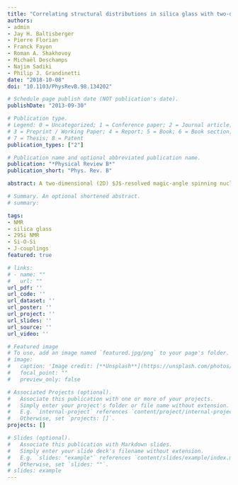 ```yaml
---
title: "Correlating structural distributions in silica glass with two-dimensional $J$-resolved spectroscopy"
authors:
- admin
- Jay H. Baltisberger
- Pierre Florian
- Franck Fayon
- Roman A. Shakhovoy
- Michaël Deschamps
- Najim Sadiki
- Philip J. Grandinetti
date: "2018-10-08"
doi: "10.1103/PhysRevB.98.134202"

# Schedule page publish date (NOT publication's date).
publishDate: "2013-09-30"

# Publication type.
# Legend: 0 = Uncategorized; 1 = Conference paper; 2 = Journal article;
# 3 = Preprint / Working Paper; 4 = Report; 5 = Book; 6 = Book section;
# 7 = Thesis; 8 = Patent
publication_types: ["2"]

# Publication name and optional abbreviated publication name.
publication: "*Physical Review B*"
publication_short: "Phys. Rev. B"

abstract: A two-dimensional (2D) $J$-resolved magic-angle spinning nuclear magnetic resonance (NMR) spectrum of silica glass at $^{29}$Si natural abundance levels, 4.7%, was measured using the shifted-echo phase-incremented echo train acquisition (SE-PIETA) pulse sequence. At $^{29}$Si natural abundance levels the $J_\text{Si-O-Si}$ coupling splittings appear as overlapping doublet patterns arising from isolated $^{29}$Si−O−$^{29}$Si linkages. The experimental 2D J-resolved spectrum is analyzed to obtain a bivariate probability distribution correlating the central Si-O-Si angle of a Q4−Q4 linkage to its mean Si-O-Si angle (seven angles) using relationships between $^{29}$Si isotropic chemical shifts and geminal $J$ SiO-Si coupling of a Q4−Q4 to its local structure. To obtain a self-consistent bivariate probability distribution it was necessary to introduce an additional dependence of the $^{29}$Si chemical shift of a Q4 on mean Si-O distance as well as mean Si-O-Si angle. The implication of this necessary modification is a positive correlation between Si-O-Si angle and Si-O distance in the silica glass, consistent with recent $^{17}$O NMR measurements on ambient and densified silica glasses but running opposite to the trend generally found in crystalline silica polymorphs. From the analysis of the $^{29}$Si 2D J-resolved spectrum we determine a Si-O-Si bond angle distribution in silica glass as having a mean at $147.8^\circ$, a mode at $147^\circ$, and a standard deviation of $10.7^\circ$. Our statistical model for analyzing the experimental $^{29}$Si 2D $J$-resolved spectrum also indicates that the individual Si-O-Si bond angle distributions are relatively uncorrelated.

# Summary. An optional shortened abstract.
# summary:

tags:
- NMR
- silica glass
- 29Si NMR
- Si-O-Si
- J-couplings
featured: true

# links:
# - name: ""
#   url: ""
url_pdf: ''
url_code: ''
url_dataset: ''
url_poster: ''
url_project: ''
url_slides: ''
url_source: ''
url_video: ''

# Featured image
# To use, add an image named `featured.jpg/png` to your page's folder.
# image:
#   caption: 'Image credit: [**Unsplash**](https://unsplash.com/photos/jdD8gXaTZsc)'
#   focal_point: ""
#   preview_only: false

# Associated Projects (optional).
#   Associate this publication with one or more of your projects.
#   Simply enter your project's folder or file name without extension.
#   E.g. `internal-project` references `content/project/internal-project/index.md`.
#   Otherwise, set `projects: []`.
projects: []

# Slides (optional).
#   Associate this publication with Markdown slides.
#   Simply enter your slide deck's filename without extension.
#   E.g. `slides: "example"` references `content/slides/example/index.md`.
#   Otherwise, set `slides: ""`.
# slides: example
---
```


<!-- {{% alert note %}}
Click the *Cite* button above to demo the feature to enable visitors to import publication metadata into their reference management software.
{{% /alert %}}

{{% alert note %}}
Click the *Slides* button above to demo Academic's Markdown slides feature.
{{% /alert %}} -->

<!-- Supplementary notes can be added here, including [code and math](https://sourcethemes.com/academic/docs/writing-markdown-latex/). -->
